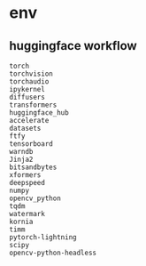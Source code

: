 # env

## huggingface workflow

```shell
torch 
torchvision 
torchaudio
ipykernel
diffusers
transformers
huggingface_hub
accelerate
datasets
ftfy
tensorboard
warndb
Jinja2
bitsandbytes
xformers
deepspeed
numpy
opencv_python
tqdm
watermark
kornia
timm
pytorch-lightning
scipy
opencv-python-headless
```

